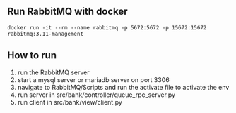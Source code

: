 ## Run RabbitMQ with docker
```terminal
docker run -it --rm --name rabbitmq -p 5672:5672 -p 15672:15672 rabbitmq:3.11-management
```

## How to run
1. run the RabbitMQ server
2. start a mysql server or mariadb server on port 3306
3. navigate to RabbitMQ/Scripts and run the activate file to activate the env
4. run server in src/bank/controller/queue_rpc_server.py
5. run client in src/bank/view/client.py

